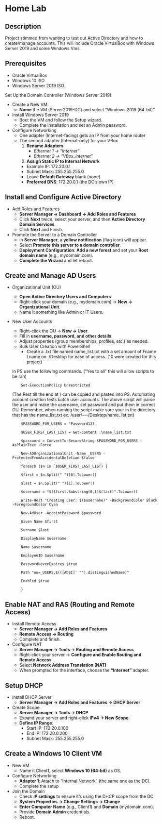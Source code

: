 <h1>Home Lab</h1>

<h2>Description</h2>

Project stimmed from wanting to test out Active Directory and how to create/manage accounts. This will include Oracle VirtualBox with Windows Server 2019 and some Windows Vms.

<h2>Prerequisites</h2>

  - Oracle VirtualBox
  - Windows 10 ISO
  - Windows Server 2019 ISO
    
Set Up the Domain Controller (Windows Server 2019)

  - Create a New VM
    - **Name** the VM (Server2019-DC) and select “Windows 2019 (64-bit)”
  - Install Windows Server 2019
    -  Boot the VM and follow the Setup wizard.
      - Complete the Installation and set an Admin password.
  - Configure Networking
    - One adapter (Internet-facing) gets an IP from your home router
    - The second adapter (Internal-only) for your VBox
      1. **Rename Adapters**
          - _Ethernet 1 → “Internet”_
          - _Ethernet 2 → “VBox_internet"_
      2. **Assign Static IP to Internal Network**
        - Example IP: 172.20.0.1
        - Subnet Mask: 255.255.255.0
        - Leave **Default Gateway** blank (none)
        - **Preferred DNS**: 172.20.0.1 (the DC’s own IP)
      
<h2>Install and Configure Active Directory</h2>

  - Add Roles and Features
    - **Server Manager → Dashboard → Add Roles and Features**
    - Click **Next** twice, select your server, and then **Active Directory Domain Services**.
    - Click **Next** and Finish.
  - Promote the Server to a Domain Controller
    - In **Server Manager**, a **yellow notification** (flag icon) will appear.
    - Select **Promote this server to a domain controller**.
    - **Deployment Configuration**: **Add a new forest** and set your **Root domain name** (e.g., mydomain.com).
    - **Complete the Wizard** and let reboot.

<h2>Create and Manage AD Users</h2>

- Organizational Unit (OU)
  - **Open Active Directory Users and Computers**
  - Right-click your domain (e.g., mydomain.com) → **New → Organizational Unit**.
  - Name it something like Admin or IT Users.
- New User Accounts
  - Right-click the OU → **New → User**.
  - Fill in **username, password, and other details**.
  - Adjust properties (group memberships, profiles, etc.) as needed.
  - Bulk User Creation with PowerShell
    - Create a .txt file named name_list.txt with a set amount of Fname Lname on ./Desktop for ease of access. (10 were created for this project)
   

   In PS use the following commands. ("Yes to all" this will allow scripts to be ran)
  
          Set-ExecutionPolicy Unrestricted
   (The Rest till the end at } can be copied and pasted into PS. Automating account creation tests batch user accounts. The above script will parse the user and make the username, set password and put them in correct OU.
   Remember, when running the script make sure your in the directory that has the name_list.txt ex. /user/---/Desktop/name_list.txt)
  
          $PASSWORD_FOR_USERS = "Password123
          
          $USER_FIRST_LAST_LIST = Get-Content .\name_list.txt
          
          $password = ConvertTo-SecureString $PASSWORD_FOR_USERS -AsPlainText -Force
          
          New-ADOrganizationalUnit -Name _USERS -ProtectedFromAccidentalDeletion $false
          
          foreach ($n in `$USER_FIRST_LAST_LIST) {
          
          $first = $n.Split(" ")[0].ToLower()
          
          $last = $n.Split(" ")[1].ToLower()
          
          $username = "$($first.Substring(0,1)$(last)".ToLower()
          
          Write-Host "Creating user: $($username)" -BackgroundColor Black -ForegroundColor Cyan
          
          New-AdUser -AccointPassword $password
          
          Given Name $first
          
          Surname $last
          
          DisplayName $username
          
          Name $username
          
          EmployeeID $username
          
          PasswordNeverExpires $true
          
          Path "ou=_USERS,$(([ADSI]' "").distinguishedName)"
          
          Enabled $true
          
          }
      
         
<h2>Enable NAT and RAS (Routing and Remote Access)</h2>

  - Install Remote Access
    - **Server Manager → Add Roles and Features**
    - **Remote Access → Routing**
    - Complete and finish.
  - Configure NAT
    - **Server Manager → Tools → Routing and Remote Access**
    - Right-click your server → **Configure and Enable Routing and Remote Access**
    - Select **Network Address Translation (NAT)**
    - When prompted for the interface, choose the **“Internet”** adapter.
    
<h2>Setup DHCP</h2>

  - Install DHCP Server
    - **Server Manager → Add Roles and Features → DHCP Server**
  - Create Scope
    - **Server Manager → Tools → DHCP**
    - Expand your server and right-click **IPv4 → New Scope**.
    - **Define IP Range**:
        - Start IP: 172.20.0.100
        - End IP: 172.20.0.200
        - Subnet Mask: 255.255.255.0
        
<h2>Create a Windows 10 Client VM</h2>

   - New VM
     - Name it Client1, select **Windows 10 (64-bit)** as OS.
  - Configure Networking
    - **Adapter 1**: Attach to “Internal Network” (the same one as the DC).
    - Complete the setup
  - Join the Domain
    - Check **IP settings** to ensure it’s using the DHCP scope from the DC.
    - **System Properties → Change Settings → Change**
    - **Enter Computer Name** (e.g., Client1) and **Domain** (mydomain.com).
    - Provide **Domain Admin** credentials.
    - Reboot.

